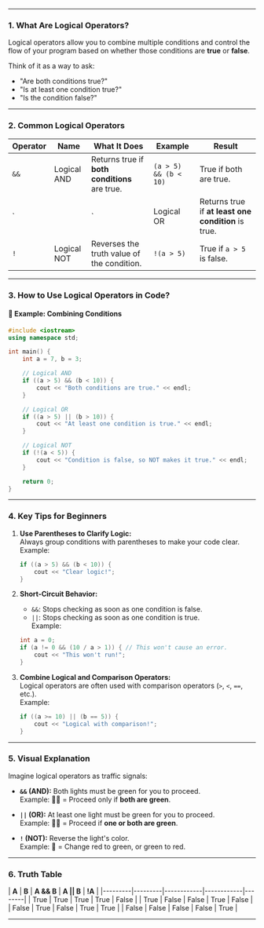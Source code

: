 
---

### **1. What Are Logical Operators?**

Logical operators allow you to combine multiple conditions and control the flow of your program based on whether those conditions are **true** or **false**.  

Think of it as a way to ask:  
- "Are both conditions true?"  
- "Is at least one condition true?"  
- "Is the condition false?"  

---

### **2. Common Logical Operators**

| **Operator** | **Name**       | **What It Does**                                   | **Example**                  | **Result**     |
|--------------|----------------|---------------------------------------------------|------------------------------|----------------|
| `&&`         | Logical AND    | Returns true if **both conditions** are true.     | `(a > 5) && (b < 10)`        | True if both are true. |
| `||`         | Logical OR     | Returns true if **at least one condition** is true.| `(a > 5) || (b < 10)`        | True if one or both are true. |
| `!`          | Logical NOT    | Reverses the truth value of the condition.         | `!(a > 5)`                   | True if `a > 5` is false. |

---

### **3. How to Use Logical Operators in Code?**

#### 📌 **Example: Combining Conditions**

```cpp
#include <iostream>
using namespace std;

int main() {
    int a = 7, b = 3;

    // Logical AND
    if ((a > 5) && (b < 10)) {
        cout << "Both conditions are true." << endl;
    }

    // Logical OR
    if ((a > 5) || (b > 10)) {
        cout << "At least one condition is true." << endl;
    }

    // Logical NOT
    if (!(a < 5)) {
        cout << "Condition is false, so NOT makes it true." << endl;
    }

    return 0;
}
```

---

### **4. Key Tips for Beginners**

1. **Use Parentheses to Clarify Logic:**  
   Always group conditions with parentheses to make your code clear.  
   Example:  
   ```cpp
   if ((a > 5) && (b < 10)) { 
       cout << "Clear logic!";
   }
   ```

2. **Short-Circuit Behavior:**  
   - `&&`: Stops checking as soon as one condition is false.  
   - `||`: Stops checking as soon as one condition is true.  
   Example:  
   ```cpp
   int a = 0;
   if (a != 0 && (10 / a > 1)) { // This won't cause an error.
       cout << "This won't run!";
   }
   ```

3. **Combine Logical and Comparison Operators:**  
   Logical operators are often used with comparison operators (`>`, `<`, `==`, etc.).  
   Example:  
   ```cpp
   if ((a >= 10) || (b == 5)) { 
       cout << "Logical with comparison!";
   }
   ```

---

### **5. Visual Explanation**

Imagine logical operators as traffic signals:  

- **`&&` (AND):** Both lights must be green for you to proceed.  
  Example: 🚦🚦 = Proceed only if **both are green**.  

- **`||` (OR):** At least one light must be green for you to proceed.  
  Example: 🚦🚦 = Proceed if **one or both are green**.  

- **`!` (NOT):** Reverse the light's color.  
  Example: 🚦 = Change red to green, or green to red.  

---

### **6. Truth Table**

| **A**   | **B**   | **A && B** | **A || B** | **!A** |
|---------|---------|------------|------------|--------|
| True    | True    | True       | True       | False  |
| True    | False   | False      | True       | False  |
| False   | True    | False      | True       | True   |
| False   | False   | False      | False      | True   |

--- 

